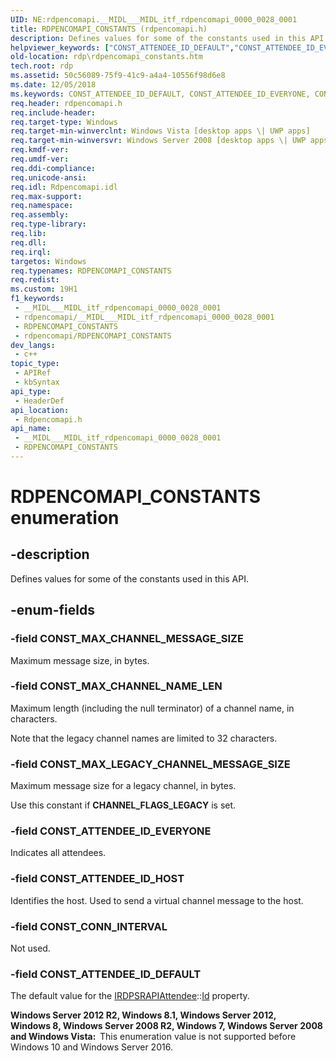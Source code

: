 ```yaml
---
UID: NE:rdpencomapi.__MIDL___MIDL_itf_rdpencomapi_0000_0028_0001
title: RDPENCOMAPI_CONSTANTS (rdpencomapi.h)
description: Defines values for some of the constants used in this API.
helpviewer_keywords: ["CONST_ATTENDEE_ID_DEFAULT","CONST_ATTENDEE_ID_EVERYONE","CONST_ATTENDEE_ID_HOST","CONST_CONN_INTERVAL","CONST_MAX_CHANNEL_MESSAGE_SIZE","CONST_MAX_CHANNEL_NAME_LEN","CONST_MAX_LEGACY_CHANNEL_MESSAGE_SIZE","RDPENCOMAPI_CONSTANTS","RDPENCOMAPI_CONSTANTS enumeration [RDP]","rdp.rdpencomapi_constants","rdpencomapi/CONST_ATTENDEE_ID_DEFAULT","rdpencomapi/CONST_ATTENDEE_ID_EVERYONE","rdpencomapi/CONST_ATTENDEE_ID_HOST","rdpencomapi/CONST_CONN_INTERVAL","rdpencomapi/CONST_MAX_CHANNEL_MESSAGE_SIZE","rdpencomapi/CONST_MAX_CHANNEL_NAME_LEN","rdpencomapi/CONST_MAX_LEGACY_CHANNEL_MESSAGE_SIZE","rdpencomapi/RDPENCOMAPI_CONSTANTS"]
old-location: rdp\rdpencomapi_constants.htm
tech.root: rdp
ms.assetid: 50c56089-75f9-41c9-a4a4-10556f98d6e8
ms.date: 12/05/2018
ms.keywords: CONST_ATTENDEE_ID_DEFAULT, CONST_ATTENDEE_ID_EVERYONE, CONST_ATTENDEE_ID_HOST, CONST_CONN_INTERVAL, CONST_MAX_CHANNEL_MESSAGE_SIZE, CONST_MAX_CHANNEL_NAME_LEN, CONST_MAX_LEGACY_CHANNEL_MESSAGE_SIZE, RDPENCOMAPI_CONSTANTS, RDPENCOMAPI_CONSTANTS enumeration [RDP], rdp.rdpencomapi_constants, rdpencomapi/CONST_ATTENDEE_ID_DEFAULT, rdpencomapi/CONST_ATTENDEE_ID_EVERYONE, rdpencomapi/CONST_ATTENDEE_ID_HOST, rdpencomapi/CONST_CONN_INTERVAL, rdpencomapi/CONST_MAX_CHANNEL_MESSAGE_SIZE, rdpencomapi/CONST_MAX_CHANNEL_NAME_LEN, rdpencomapi/CONST_MAX_LEGACY_CHANNEL_MESSAGE_SIZE, rdpencomapi/RDPENCOMAPI_CONSTANTS
req.header: rdpencomapi.h
req.include-header: 
req.target-type: Windows
req.target-min-winverclnt: Windows Vista [desktop apps \| UWP apps]
req.target-min-winversvr: Windows Server 2008 [desktop apps \| UWP apps]
req.kmdf-ver: 
req.umdf-ver: 
req.ddi-compliance: 
req.unicode-ansi: 
req.idl: Rdpencomapi.idl
req.max-support: 
req.namespace: 
req.assembly: 
req.type-library: 
req.lib: 
req.dll: 
req.irql: 
targetos: Windows
req.typenames: RDPENCOMAPI_CONSTANTS
req.redist: 
ms.custom: 19H1
f1_keywords:
 - __MIDL___MIDL_itf_rdpencomapi_0000_0028_0001
 - rdpencomapi/__MIDL___MIDL_itf_rdpencomapi_0000_0028_0001
 - RDPENCOMAPI_CONSTANTS
 - rdpencomapi/RDPENCOMAPI_CONSTANTS
dev_langs:
 - c++
topic_type:
 - APIRef
 - kbSyntax
api_type:
 - HeaderDef
api_location:
 - Rdpencomapi.h
api_name:
 - __MIDL___MIDL_itf_rdpencomapi_0000_0028_0001
 - RDPENCOMAPI_CONSTANTS
---
```


# RDPENCOMAPI_CONSTANTS enumeration


## -description

Defines values for some of the constants used in this API.

## -enum-fields

### -field CONST_MAX_CHANNEL_MESSAGE_SIZE

Maximum message size, in bytes.

### -field CONST_MAX_CHANNEL_NAME_LEN

Maximum length (including the null terminator) of a channel name, in characters.

Note that the legacy channel names are limited to 32 characters.

### -field CONST_MAX_LEGACY_CHANNEL_MESSAGE_SIZE

Maximum message size for a legacy channel, in bytes.

Use this constant if <b>CHANNEL_FLAGS_LEGACY</b> is set.

### -field CONST_ATTENDEE_ID_EVERYONE

Indicates all attendees.

### -field CONST_ATTENDEE_ID_HOST

Identifies the host. Used to send a virtual channel message to the host.

### -field CONST_CONN_INTERVAL

Not used.

### -field CONST_ATTENDEE_ID_DEFAULT

The default value for the <a href="/windows/desktop/api/rdpencomapi/nn-rdpencomapi-irdpsrapiattendee">IRDPSRAPIAttendee</a>::<a href="/windows/desktop/api/rdpencomapi/nf-rdpencomapi-irdpsrapiattendee-get_id">Id</a> property.

<b>Windows Server 2012 R2, Windows 8.1, Windows Server 2012, Windows 8, Windows Server 2008 R2, Windows 7, Windows Server 2008 and Windows Vista:  </b>This enumeration value is not supported before Windows 10 and Windows Server 2016.

